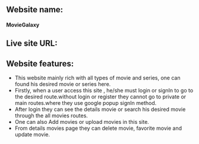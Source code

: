 ## Website name:

#### MovieGalaxy

## Live site URL:

## Website features:

-  This website mainly rich with all types of movie and series, one can found his desired movie or series here.
-  Firstly, when a user access this site , he/she must login or signIn to go to the desired route.without login or register they cannot go to private or main routes.where they use google popup signIn method.
-  After login they can see the details movie or search his desired movie through the all movies routes.
-  One can also Add movies or upload movies in this site.
-  From details movies page they can delete movie, favorite movie and update movie.
